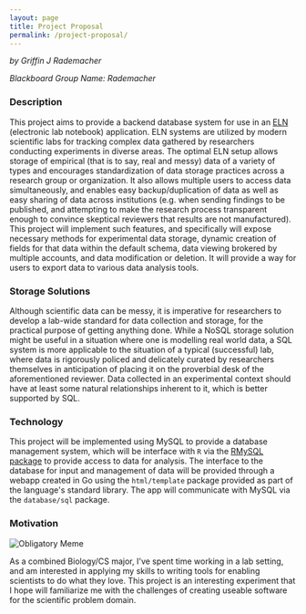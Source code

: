 ```yaml
---
layout: page
title: Project Proposal
permalink: /project-proposal/
---
```

*by Griffin J Rademacher*

*Blackboard Group Name: Rademacher*

### Description

This project aims to provide a backend database system for use in an
[ELN](https://en.wikipedia.org/wiki/Electronic_lab_notebook)
(electronic lab notebook) application. ELN systems are utilized by
modern scientific labs for tracking complex data gathered by researchers
conducting experiments in diverse areas. The optimal ELN setup allows storage of
empirical (that is to say, real and messy) data of a variety of types and
encourages standardization of data storage practices across a research group or
organization. It also allows multiple users to access data simultaneously, and
enables easy backup/duplication of data as well as easy sharing of data across
institutions (e.g. when sending findings to be published, and attempting to make
the research process transparent enough to convince skeptical reviewers that
results are not manufactured). This project will implement such features, and
specifically will expose necessary methods for experimental data storage,
dynamic creation of fields for that data within the default schema, data viewing
brokered by multiple accounts, and data modification or deletion. It will
provide a way for users to export data to various data analysis tools.

### Storage Solutions

Although scientific data can be messy, it is imperative for researchers to
develop a lab-wide standard for data collection and storage, for the practical
purpose of getting anything done. While a NoSQL storage solution might be useful
in a situation where one is modelling real world data, a SQL system is more
applicable to the situation of a typical (successful) lab, where data is
rigorously policed and delicately curated by researchers themselves in
anticipation of placing it on the proverbial desk of the aforementioned
reviewer. Data collected in an experimental context should have at least some
natural relationships inherent to it, which is better supported by SQL.

### Technology

This project will be implemented using MySQL to provide a database management
system, which will be interface with `R` via the [RMySQL
package](https://cran.r-project.org/web/packages/RMySQL/index.html) to provide
access to data for analysis. The interface to the database for input and
management of data will be provided through a webapp created in Go using the
`html/template` package provided as part of the language's standard library. The
app will communicate with MySQL via the `database/sql` package.

### Motivation

![Obligatory Meme](https://i.kym-cdn.com/entries/icons/original/000/025/351/afoeeee.jpg)

As a combined Biology/CS major, I've spent time working in a lab setting, and am
interested in applying my skills to writing tools for enabling scientists to do
what they love. This project is an interesting experiment that I hope will
familiarize me with the challenges of creating useable software for the
scientific problem domain.


